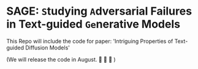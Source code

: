 # SAGE: `S`tudying `A`dversarial Failures in Text-guided `Ge`nerative Models

This Repo will include the code for paper: 'Intriguing Properties of Text-guided Diffusion Models'

(We will release the code in August. :crossed_fingers: :crossed_fingers: :crossed_fingers: )
